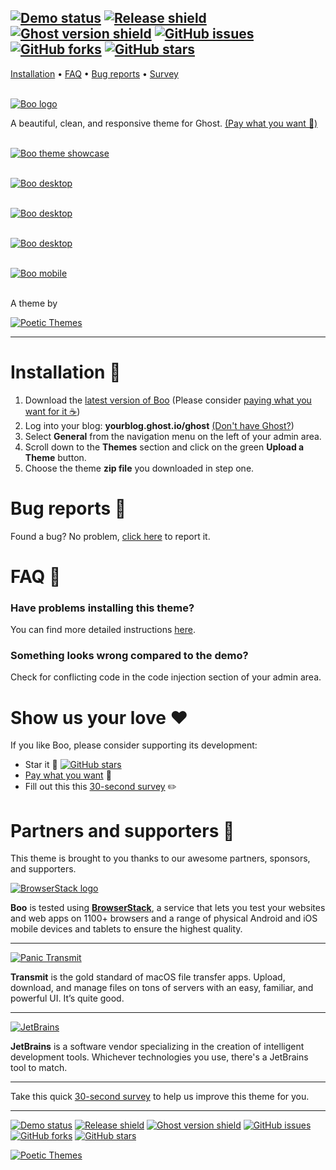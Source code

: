 [![Demo status](https://img.shields.io/badge/live%20demo-online-brightgreen.svg)](https://sellfy.com/p/Acjr)
[![Release shield](https://img.shields.io/github/release/PoeticThemes/boo.svg)](https://github.com/PoeticThemes/boo/releases)
[![Ghost version shield](https://img.shields.io/badge/ghost%20version->=%202.2.0-00BCD4.svg)](https://github.com/PoeticThemes/boo/releases)
[![GitHub issues](https://img.shields.io/github/issues/PoeticThemes/boo.svg)](https://github.com/PoeticThemes/boo/issues)
[![GitHub forks](https://img.shields.io/github/forks/PoeticThemes/boo.svg)](https://github.com/PoeticThemes/boo/network)
[![GitHub stars](https://img.shields.io/github/stars/PoeticThemes/boo.svg?style=social&label=Star)](https://github.com/PoeticThemes/boo/stargazers)
---

[Installation](https://github.com/PoeticThemes/boo#installation-) • [FAQ](https://github.com/PoeticThemes/boo#faq-) • [Bug reports](https://github.com/PoeticThemes/boo#bug-reports-) • [Survey](https://form.jotform.co/70745196071862)
<br><br>

[![Boo logo](https://i.imgur.com/0qIgmsB.jpg)](https://sellfy.com/p/Acjr)

A beautiful, clean, and responsive theme for Ghost. [(Pay what you want 💸)](https://sellfy.com/p/Acjr)
<br><br>

[![Boo theme showcase](https://i.imgur.com/BfSPs8C.png)](https://sellfy.com/p/Acjr)
<br><br>

[![Boo desktop](https://i.imgur.com/E1mMrYg.png)](https://sellfy.com/p/Acjr)
<br><br>

[![Boo desktop](https://i.imgur.com/6KjLbUr.png)](https://sellfy.com/p/Acjr)
<br><br>

[![Boo desktop](https://i.imgur.com/fd55Amc.png)](https://sellfy.com/p/Acjr)
<br><br>

[![Boo mobile](https://i.imgur.com/70XEoJB.png)](https://sellfy.com/p/Acjr)
<br><br>

A theme by

[![Poetic Themes](https://i.imgur.com/L5GhmD2.jpg)](https://sellfy.com/p/Acjr)

---

# Installation 🚀
1. Download the [latest version of Boo](https://github.com/PoeticThemes/boo/releases) (Please consider [paying what you want for it ☕️](https://sellfy.com/p/Acjr))
2. Log into your blog: **yourblog.ghost.io/ghost** [(Don't have Ghost?](https://ghost.org))
3. Select **General** from the navigation menu on the left of your admin area.
4. Scroll down to the **Themes** section and click on the green **Upload a Theme** button.
5. Choose the theme **zip file** you downloaded in step one.


# Bug reports 🐞
Found a bug? No problem, [click here](https://github.com/PoeticThemes/boo/issues/new) to report it.


# FAQ 💬
### Have problems installing this theme?
You can find more detailed instructions [here](https://help.ghost.org/hc/en-us/articles/223241628-Uploading-Themes).


### Something looks wrong compared to the demo?
Check for conflicting code in the code injection section of your admin area.


# Show us your love ❤️
If you like Boo, please consider supporting its development:

- Star it 🌟 [![GitHub stars](https://img.shields.io/github/stars/PoeticThemes/boo.svg?style=social&label=Star)](https://github.com/PoeticThemes/boo/stargazers)
- [Pay what you want](https://sellfy.com/p/Acjr) 💸
- Fill out this this <a href="https://form.jotform.co/70745196071862">30-second survey</a> ✏️


# Partners and supporters 👊

This theme is brought to you thanks to our awesome partners, sponsors, and supporters.


[![BrowserStack logo](http://i.imgur.com/bZu7EA8.png)](https://www.browserstack.com/)

**Boo** is tested using [**BrowserStack**](https://www.browserstack.com/), a service that lets you test your websites and web apps on 1100+ browsers and a range of physical Android and iOS mobile devices and tablets to ensure the highest quality.

---

[![Panic Transmit](https://i.imgur.com/cy0bQUH.jpg)](https://panic.com/transmit/)

**Transmit** is the gold standard of macOS file transfer apps. Upload, download, and manage files on tons of servers with an easy, familiar, and powerful UI. It’s quite good.

---

[![JetBrains](https://i.imgur.com/NLUGFsd.png)](https://www.jetbrains.com/)

**JetBrains** is a software vendor specializing in the creation of intelligent development tools. Whichever technologies you use, there's a JetBrains tool to match.

---

Take this quick <a href="https://form.jotform.co/70745196071862">30-second survey</a> to help us improve this theme for you.

---

[![Demo status](https://img.shields.io/badge/live%20demo-online-brightgreen.svg)](https://sellfy.com/p/Acjr)
[![Release shield](https://img.shields.io/github/release/PoeticThemes/boo.svg)](https://github.com/PoeticThemes/boo/releases)
[![Ghost version shield](https://img.shields.io/badge/ghost%20version->=%202.2.0-00BCD4.svg)](https://github.com/PoeticThemes/boo/releases)
[![GitHub issues](https://img.shields.io/github/issues/PoeticThemes/boo.svg)](https://github.com/PoeticThemes/boo/issues)
[![GitHub forks](https://img.shields.io/github/forks/PoeticThemes/boo.svg)](https://github.com/PoeticThemes/boo/network)
[![GitHub stars](https://img.shields.io/github/stars/PoeticThemes/boo.svg?style=social&label=Star)](https://github.com/PoeticThemes/boo/stargazers)

[![Poetic Themes](https://i.imgur.com/VImilVs.jpg)](https://sellfy.com/p/Acjr)
